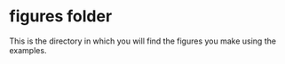 # figures folder

This is the directory in which you will find the figures you make using the examples. 
